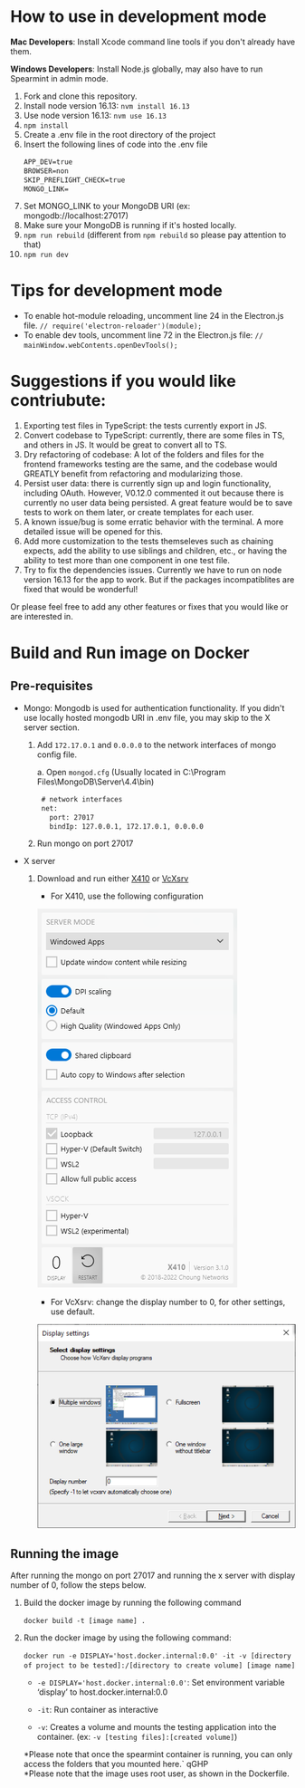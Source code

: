 # How to use in development mode

**Mac Developers**: Install Xcode command line tools if you don't already have them. 

**Windows Developers**: Install Node.js globally, may also have to run Spearmint in admin mode. 

1. Fork and clone this repository.
2. Install node version 16.13: ```nvm install 16.13```
3. Use node version 16.13: ```nvm use 16.13```
4. ```npm install```
5. Create a .env file in the root directory of the project
6. Insert the following lines of code into the .env file
    ```
    APP_DEV=true
    BROWSER=non
    SKIP_PREFLIGHT_CHECK=true
    MONGO_LINK=
    ```
7. Set MONGO_LINK to your MongoDB URI (ex: mongodb://localhost:27017)
8. Make sure your MongoDB is running if it's hosted locally. 
9. ```npm run rebuild``` (different from `npm rebuild` so please pay attention to that)
10. ```npm run dev```

# Tips for development mode

- To enable hot-module reloading, uncomment line 24 in the Electron.js file.
        ```// require('electron-reloader')(module);```
- To enable dev tools, uncomment line 72 in the Electron.js file:
        ```// mainWindow.webContents.openDevTools();```


# Suggestions if you would like contriubute: 
1. Exporting test files in TypeScript: the tests currently export in JS. 
2. Convert codebase to TypeScript: currently, there are some files in TS, and others in JS. It would be great to convert all to TS.  
3. Dry refactoring of codebase: A lot of the folders and files for the frontend frameworks testing are the same, and the codebase would GREATLY benefit from refactoring and modularizing those. 
4. Persist user data: there is currently sign up and login functionality, including OAuth. However, V0.12.0 commented it out because there is currently no user data being persisted. A great feature would be to save tests to work on them later, or create templates for each user. 
5. A known issue/bug is some erratic behavior with the terminal. A more detailed issue will be opened for this. 
6. Add more customization to the tests themseleves such as chaining expects, add the ability to use siblings and children, etc., or having the ability to test more than one component in one test file.
7. Try to fix the dependencies issues. Currently we have to run on node version 16.13 for the app to work. But if the packages incompatiblites are fixed that would be wonderful! 

Or please feel free to add any other features or fixes that you would like or are interested in. 



# Build and Run image on Docker

## Pre-requisites 
- Mongo: Mongodb is used for authentication functionality. If you didn't use locally hosted mongodb URI in .env file, you may skip to the X server section. 

    1. Add `172.17.0.1` and `0.0.0.0` to the network interfaces of mongo config file.

        a. Open `mongod.cfg` (Usually located in C:\Program Files\MongoDB\Server\4.4\bin)

            # network interfaces
            net:
              port: 27017
              bindIp: 127.0.0.1, 172.17.0.1, 0.0.0.0

     2. Run mongo on port 27017

- X server

    1. Download and run either [X410](https://x410.dev/) or [VcXsrv](https://sourceforge.net/projects/vcxsrv/)

        * For X410, use the following configuration

        ![x410 with display = 0](/public/x410.png)

        * For VcXsrv: change the display number to 0, for other settings, use default. 

        ![VcXsrv with display = 0](/public/VcXsrv.png)


## Running the image 
After running the mongo on port 27017 and running the x server with display number of 0, follow the steps below. 

1. Build the docker image by running the following command

    `docker build -t [image name] .`

2. Run the docker image by using the following command: 

    `docker run -e DISPLAY='host.docker.internal:0.0' -it -v [directory of project to be tested]:/[directory to create volume] [image name]`

    - `-e DISPLAY='host.docker.internal:0.0'`: Set environment variable ‘display’ to host.docker.internal:0.0 

    - `-it`: Run container as interactive

    - `-v`: Creates a volume and mounts the testing application into the container. (ex: `-v [testing files]:[created volume]`)

    *Please note that once the spearmint container is running, you can only access the folders that you mounted here.`  qGHP\
*Please note that the image uses root user, as shown in the Dockerfile.
    
